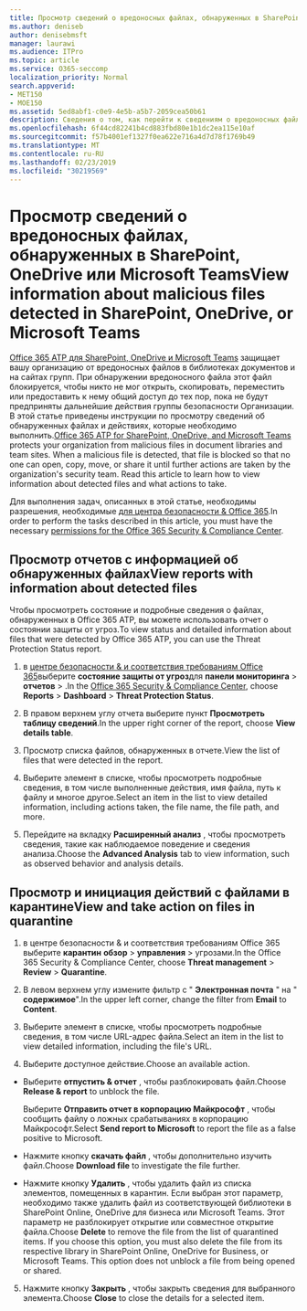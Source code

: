 ```yaml
---
title: Просмотр сведений о вредоносных файлах, обнаруженных в SharePoint, OneDrive или Microsoft Teams
ms.author: deniseb
author: denisebmsft
manager: laurawi
ms.audience: ITPro
ms.topic: article
ms.service: O365-seccomp
localization_priority: Normal
search.appverid:
- MET150
- MOE150
ms.assetid: 5ed8abf1-c0e9-4e5b-a5b7-2059cea50b61
description: Сведения о том, как перейти к сведениям о вредоносных файлах, обнаруженных в SharePoint, OneDrive или Teams, а также о том, как выполнять действия с этими файлами.
ms.openlocfilehash: 6f44cd82241b4cd883fbd80e1b1dc2ea115e10af
ms.sourcegitcommit: f57b4001ef1327f0ea622e716a4d7d78f1769b49
ms.translationtype: MT
ms.contentlocale: ru-RU
ms.lasthandoff: 02/23/2019
ms.locfileid: "30219569"
---
```

# <a name="view-information-about-malicious-files-detected-in-sharepoint-onedrive-or-microsoft-teams"></a><span data-ttu-id="55d82-103">Просмотр сведений о вредоносных файлах, обнаруженных в SharePoint, OneDrive или Microsoft Teams</span><span class="sxs-lookup"><span data-stu-id="55d82-103">View information about malicious files detected in SharePoint, OneDrive, or Microsoft Teams</span></span>

<span data-ttu-id="55d82-p101">[Office 365 ATP для SharePoint, OneDrive и Microsoft Teams](atp-for-spo-odb-and-teams.md) защищает вашу организацию от вредоносных файлов в библиотеках документов и на сайтах групп. При обнаружении вредоносного файла этот файл блокируется, чтобы никто не мог открыть, скопировать, переместить или предоставить к нему общий доступ до тех пор, пока не будут предприняты дальнейшие действия группы безопасности Организации. В этой статье приведены инструкции по просмотру сведений об обнаруженных файлах и действиях, которые необходимо выполнить.</span><span class="sxs-lookup"><span data-stu-id="55d82-p101">[Office 365 ATP for SharePoint, OneDrive, and Microsoft Teams](atp-for-spo-odb-and-teams.md) protects your organization from malicious files in document libraries and team sites. When a malicious file is detected, that file is blocked so that no one can open, copy, move, or share it until further actions are taken by the organization's security team. Read this article to learn how to view information about detected files and what actions to take.</span></span> 

<span data-ttu-id="55d82-107">Для выполнения задач, описанных в этой статье, необходимы разрешения, необходимые [для центра безопасности &amp; Office 365](permissions-in-the-security-and-compliance-center.md).</span><span class="sxs-lookup"><span data-stu-id="55d82-107">In order to perform the tasks described in this article, you must have the necessary [permissions for the Office 365 Security &amp; Compliance Center](permissions-in-the-security-and-compliance-center.md).</span></span> 
  
## <a name="view-reports-with-information-about-detected-files"></a><span data-ttu-id="55d82-108">Просмотр отчетов с информацией об обнаруженных файлах</span><span class="sxs-lookup"><span data-stu-id="55d82-108">View reports with information about detected files</span></span>

<span data-ttu-id="55d82-109">Чтобы просмотреть состояние и подробные сведения о файлах, обнаруженных в Office 365 ATP, вы можете использовать отчет о состоянии защиты от угроз.</span><span class="sxs-lookup"><span data-stu-id="55d82-109">To view status and detailed information about files that were detected by Office 365 ATP, you can use the Threat Protection Status report.</span></span>
  
1. <span data-ttu-id="55d82-110">в [центре безопасности &amp; и соответствия требованиям Office 365](https://protection.office.com)выберите **состояние защиты от угроз**для **панели мониторинга** \> **отчетов** \> .</span><span class="sxs-lookup"><span data-stu-id="55d82-110">In the [Office 365 Security &amp; Compliance Center](https://protection.office.com), choose **Reports** \> **Dashboard** \> **Threat Protection Status**.</span></span>
    
2. <span data-ttu-id="55d82-111">В правом верхнем углу отчета выберите пункт **Просмотреть таблицу сведений**.</span><span class="sxs-lookup"><span data-stu-id="55d82-111">In the upper right corner of the report, choose **View details table**.</span></span>
    
3. <span data-ttu-id="55d82-112">Просмотр списка файлов, обнаруженных в отчете.</span><span class="sxs-lookup"><span data-stu-id="55d82-112">View the list of files that were detected in the report.</span></span>
    
4. <span data-ttu-id="55d82-113">Выберите элемент в списке, чтобы просмотреть подробные сведения, в том числе выполненные действия, имя файла, путь к файлу и многое другое.</span><span class="sxs-lookup"><span data-stu-id="55d82-113">Select an item in the list to view detailed information, including actions taken, the file name, the file path, and more.</span></span>
    
5. <span data-ttu-id="55d82-114">Перейдите на вкладку **Расширенный анализ** , чтобы просмотреть сведения, такие как наблюдаемое поведение и сведения анализа.</span><span class="sxs-lookup"><span data-stu-id="55d82-114">Choose the **Advanced Analysis** tab to view information, such as observed behavior and analysis details.</span></span> 
  
## <a name="view-and-take-action-on-files-in-quarantine"></a><span data-ttu-id="55d82-115">Просмотр и инициация действий с файлами в карантине</span><span class="sxs-lookup"><span data-stu-id="55d82-115">View and take action on files in quarantine</span></span>

1. <span data-ttu-id="55d82-116">в центре безопасности &amp; и соответствия требованиям Office 365 выберите **карантин** **обзор** \> **управления** \> угрозами.</span><span class="sxs-lookup"><span data-stu-id="55d82-116">In the Office 365 Security &amp; Compliance Center, choose **Threat management** \> **Review** \> **Quarantine**.</span></span>
    
2. <span data-ttu-id="55d82-117">В левом верхнем углу измените фильтр с " **Электронная почта** " на " **содержимое**".</span><span class="sxs-lookup"><span data-stu-id="55d82-117">In the upper left corner, change the filter from **Email** to **Content**.</span></span>
    
3. <span data-ttu-id="55d82-118">Выберите элемент в списке, чтобы просмотреть подробные сведения, в том числе URL-адрес файла.</span><span class="sxs-lookup"><span data-stu-id="55d82-118">Select an item in the list to view detailed information, including the file's URL.</span></span>
    
4. <span data-ttu-id="55d82-119">Выберите доступное действие.</span><span class="sxs-lookup"><span data-stu-id="55d82-119">Choose an available action.</span></span>
    
  - <span data-ttu-id="55d82-120">Выберите **отпустить &amp; отчет** , чтобы разблокировать файл.</span><span class="sxs-lookup"><span data-stu-id="55d82-120">Choose **Release &amp; report** to unblock the file.</span></span> 
    
    <span data-ttu-id="55d82-121">Выберите **Отправить отчет в корпорацию Майкрософт** , чтобы сообщить файлу о ложных срабатываниях в корпорацию Майкрософт.</span><span class="sxs-lookup"><span data-stu-id="55d82-121">Select **Send report to Microsoft** to report the file as a false positive to Microsoft.</span></span> 
    
  - <span data-ttu-id="55d82-122">Нажмите кнопку **скачать файл** , чтобы дополнительно изучить файл.</span><span class="sxs-lookup"><span data-stu-id="55d82-122">Choose **Download file** to investigate the file further.</span></span> 
    
  - <span data-ttu-id="55d82-p102">Нажмите кнопку **Удалить** , чтобы удалить файл из списка элементов, помещенных в карантин. Если выбран этот параметр, необходимо также удалить файл из соответствующей библиотеки в SharePoint Online, OneDrive для бизнеса или Microsoft Teams. Этот параметр не разблокирует открытие или совместное открытие файла.</span><span class="sxs-lookup"><span data-stu-id="55d82-p102">Choose **Delete** to remove the file from the list of quarantined items. If you choose this option, you must also delete the file from its respective library in SharePoint Online, OneDrive for Business, or Microsoft Teams. This option does not unblock a file from being opened or shared.</span></span> 
    
5. <span data-ttu-id="55d82-126">Нажмите кнопку **Закрыть** , чтобы закрыть сведения для выбранного элемента.</span><span class="sxs-lookup"><span data-stu-id="55d82-126">Choose **Close** to close the details for a selected item.</span></span> 
  
  

